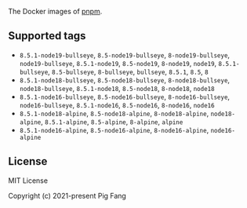 The Docker images of [pnpm](https://pnpm.io).

## Supported tags

- `8.5.1-node19-bullseye`, `8.5-node19-bullseye`, `8-node19-bullseye`, `node19-bullseye`, `8.5.1-node19`, `8.5-node19`, `8-node19`, `node19`, `8.5.1-bullseye`, `8.5-bullseye`, `8-bullseye`, `bullseye`, `8.5.1`, `8.5`, `8`
- `8.5.1-node18-bullseye`, `8.5-node18-bullseye`, `8-node18-bullseye`, `node18-bullseye`, `8.5.1-node18`, `8.5-node18`, `8-node18`, `node18`
- `8.5.1-node16-bullseye`, `8.5-node16-bullseye`, `8-node16-bullseye`, `node16-bullseye`, `8.5.1-node16`, `8.5-node16`, `8-node16`, `node16`
- `8.5.1-node18-alpine`, `8.5-node18-alpine`, `8-node18-alpine`, `node18-alpine`, `8.5.1-alpine`, `8.5-alpine`, `8-alpine`, `alpine`
- `8.5.1-node16-alpine`, `8.5-node16-alpine`, `8-node16-alpine`, `node16-alpine`

## License

MIT License

Copyright (c) 2021-present Pig Fang
